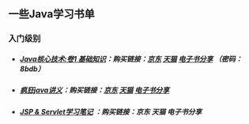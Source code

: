 ## 一些Java学习书单 

### 入门级别

-    ##### [Java核心技术:卷1 基础知识](https://book.douban.com/subject/25762168/)：购买链接：[京东](https://re.jd.com/cps/item/12037418.html?cu=true&utm_source=www.tiantianbianma.com&utm_medium=unionshejiao&utm_campaign=t_2010846566_&utm_term=ecad347f42f442ef9ccedd6699f942b6&abt=3)    [天猫](https://detail.tmall.com/item.htm?id=36821810731&ali_trackid=2:mm_122854530_33746427_120158180:1514513302_353_1650151705&pvid=10_183.220.27.58_518_1500474928678)   [电子书分享](https://pan.baidu.com/s/1jIirhbg) （密码：8bdb）

-    ##### [疯狂java讲义](https://book.douban.com/subject/25959184/)：购买链接：[京东](https://re.jd.com/cps/item/11514816.html?cu=true&utm_source=www.tiantianbianma.com&utm_medium=unionshejiao&utm_campaign=t_2010846566_&utm_term=315d75a90a474bd1b132995ace1abbe8&abt=3)  [天猫](https://detail.tmall.com/item.htm?id=44421248282&ali_trackid=2:mm_122854530_33746427_120158180:1514514478_334_1174702581&pvid=10_183.220.27.58_528_1500475197883)  [电子书分享]()

-    ##### [JSP & Servlet学习笔记](https://book.douban.com/subject/10569600/) ：购买链接：京东  天猫  电子书分享

